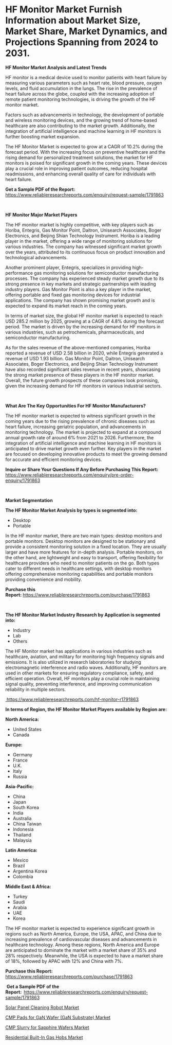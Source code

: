 <p><h1>HF Monitor Market Furnish Information about Market Size, Market Share, Market Dynamics, and Projections Spanning from 2024 to 2031.</h1></p><p><strong>HF Monitor Market Analysis and Latest Trends</strong></p>
<p><p>HF monitor is a medical device used to monitor patients with heart failure by measuring various parameters such as heart rate, blood pressure, oxygen levels, and fluid accumulation in the lungs. The rise in the prevalence of heart failure across the globe, coupled with the increasing adoption of remote patient monitoring technologies, is driving the growth of the HF monitor market.</p><p>Factors such as advancements in technology, the development of portable and wireless monitoring devices, and the growing trend of home-based healthcare are also contributing to the market growth. Additionally, the integration of artificial intelligence and machine learning in HF monitors is further boosting market expansion.</p><p>The HF Monitor Market is expected to grow at a CAGR of 10.2% during the forecast period. With the increasing focus on preventive healthcare and the rising demand for personalized treatment solutions, the market for HF monitors is poised for significant growth in the coming years. These devices play a crucial role in improving patient outcomes, reducing hospital readmissions, and enhancing overall quality of care for individuals with heart failure.</p></p>
<p><strong>Get a Sample PDF of the Report:&nbsp;</strong> <a href="https://www.reliableresearchreports.com/enquiry/request-sample/1791863">https://www.reliableresearchreports.com/enquiry/request-sample/1791863</a></p>
<p>&nbsp;</p>
<p><strong>HF Monitor Major Market Players</strong></p>
<p><p>The HF monitor market is highly competitive, with key players such as Horiba, Entegris, Gas Monitor Point, Daitron, Unisearch Associates, Boger Electronics, and Beijing Shian Technology Instrument. Horiba is a leading player in the market, offering a wide range of monitoring solutions for various industries. The company has witnessed significant market growth over the years, attributed to its continuous focus on product innovation and technological advancements.</p><p>Another prominent player, Entegris, specializes in providing high-performance gas monitoring solutions for semiconductor manufacturing processes. The company has experienced steady market growth due to its strong presence in key markets and strategic partnerships with leading industry players. Gas Monitor Point is also a key player in the market, offering portable and fixed gas monitoring devices for industrial applications. The company has shown promising market growth and is expected to expand its market reach in the coming years.</p><p>In terms of market size, the global HF monitor market is expected to reach USD 285.2 million by 2025, growing at a CAGR of 4.8% during the forecast period. The market is driven by the increasing demand for HF monitors in various industries, such as petrochemicals, pharmaceuticals, and semiconductor manufacturing.</p><p>As for the sales revenue of the above-mentioned companies, Horiba reported a revenue of USD 2.58 billion in 2020, while Entegris generated a revenue of USD 1.93 billion. Gas Monitor Point, Daitron, Unisearch Associates, Boger Electronics, and Beijing Shian Technology Instrument have also recorded significant sales revenue in recent years, showcasing the strong market presence of these players in the HF monitor market. Overall, the future growth prospects of these companies look promising, given the increasing demand for HF monitors in various industrial sectors.</p></p>
<p>&nbsp;</p>
<p><strong>What Are The Key Opportunities For HF Monitor Manufacturers?</strong></p>
<p><p>The HF monitor market is expected to witness significant growth in the coming years due to the rising prevalence of chronic diseases such as heart failure, increasing geriatric population, and advancements in monitoring technology. The market is projected to expand at a compound annual growth rate of around 6% from 2021 to 2026. Furthermore, the integration of artificial intelligence and machine learning in HF monitors is anticipated to drive market growth even further. Key players in the market are focused on developing innovative products to meet the growing demand for accurate and efficient monitoring devices.</p></p>
<p><strong>Inquire or Share Your Questions If Any Before Purchasing This Report:</strong> <a href="https://www.reliableresearchreports.com/enquiry/pre-order-enquiry/1791863">https://www.reliableresearchreports.com/enquiry/pre-order-enquiry/1791863</a></p>
<p>&nbsp;</p>
<p><strong>Market Segmentation</strong></p>
<p><strong>The HF Monitor Market Analysis by types is segmented into:</strong></p>
<p><ul><li>Desktop</li><li>Portable</li></ul></p>
<p><p>In the HF monitor market, there are two main types: desktop monitors and portable monitors. Desktop monitors are designed to be stationary and provide a consistent monitoring solution in a fixed location. They are usually larger and have more features for in-depth analysis. Portable monitors, on the other hand, are lightweight and easy to transport, offering flexibility for healthcare providers who need to monitor patients on the go. Both types cater to different needs in healthcare settings, with desktop monitors offering comprehensive monitoring capabilities and portable monitors providing convenience and mobility.</p></p>
<p><strong>Purchase this Report:&nbsp;</strong><a href="https://www.reliableresearchreports.com/purchase/1791863">https://www.reliableresearchreports.com/purchase/1791863</a></p>
<p>&nbsp;</p>
<p><strong>The HF Monitor Market Industry Research by Application is segmented into:</strong></p>
<p><ul><li>Industry</li><li>Lab</li><li>Others</li></ul></p>
<p><p>The HF Monitor market has applications in various industries such as healthcare, aviation, and military for monitoring high frequency signals and emissions. It is also utilized in research laboratories for studying electromagnetic interference and radio waves. Additionally, HF monitors are used in other markets for ensuring regulatory compliance, safety, and efficient operation. Overall, HF monitors play a crucial role in maintaining signal quality, preventing interference, and improving communication reliability in multiple sectors.</p></p>
<p><a href="https://www.reliableresearchreports.com/hf-monitor-r1791863">&nbsp;https://www.reliableresearchreports.com/hf-monitor-r1791863</a></p>
<p><strong>In terms of Region, the HF Monitor Market Players available by Region are:</strong></p>
<p>
    <p> <strong> North America: </strong>
        <ul>
            <li>United States</li>
            <li>Canada</li>
        </ul>
        </p> 
    <p> <strong> Europe: </strong>
        <ul>
            <li>Germany</li>
            <li>France</li>
            <li>U.K.</li>
            <li>Italy</li>
            <li>Russia</li>
        </ul>
        </p> 
    <p> <strong> Asia-Pacific: </strong>
        <ul>
            <li>China</li>
            <li>Japan</li>
            <li>South Korea</li>
            <li>India</li>
            <li>Australia</li>
            <li>China Taiwan</li>
            <li>Indonesia</li>
            <li>Thailand</li>
            <li>Malaysia</li>
        </ul>
        </p> 
    <p> <strong> Latin America: </strong>
        <ul>
            <li>Mexico</li>
            <li>Brazil</li>
            <li>Argentina Korea</li>
            <li>Colombia</li>
        </ul>
        </p> 
    <p> <strong> Middle East & Africa: </strong>
        <ul>
            <li>Turkey</li>
            <li>Saudi</li>
            <li>Arabia</li>
            <li>UAE</li>
            <li>Korea</li>
        </ul>
    </p>
    </p>
<p><p>The HF monitor market is expected to experience significant growth in regions such as North America, Europe, the USA, APAC, and China due to increasing prevalence of cardiovascular diseases and advancements in healthcare technology. Among these regions, North America and Europe are anticipated to dominate the market with a market share of 35% and 28% respectively. Meanwhile, the USA is expected to have a market share of 18%, followed by APAC with 12% and China with 7%.</p></p>
<p><strong>Purchase this Report: </strong><a href="https://www.reliableresearchreports.com/purchase/1791863">https://www.reliableresearchreports.com/purchase/1791863</a></p>
<p>&nbsp;<strong>Get a Sample PDF of the Report:&nbsp;&nbsp;</strong><a href="https://www.reliableresearchreports.com/enquiry/request-sample/1791863">https://www.reliableresearchreports.com/enquiry/request-sample/1791863</a></p>
<p><strong></strong></p>
<p><p><a href="https://issuu.com/reportprime-2/docs/solar-panel-cleaning-robot-market-size-2030.pptx">Solar Panel Cleaning Robot Market</a></p><p><a href="https://github.com/victoralsop8899/Market-Research-Report-List-1/blob/main/cmp-pads-for-gan-wafer-gan-substrate-market.md">CMP Pads for GaN Wafer (GaN Substrate) Market</a></p><p><a href="https://github.com/rasaunharrison331/Market-Research-Report-List-1/blob/main/cmp-slurry-for-sapphire-wafers-market.md">CMP Slurry for Sapphire Wafers Market</a></p><p><a href="https://issuu.com/reportprime-2/docs/residential-built-in-gas-hobs-market-size-2030.ppt">Residential Built-In Gas Hobs Market</a></p></p>